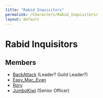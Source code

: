 ```yaml
---
title: "Rabid Inquisitors"
permalink: /Characters/Rabid_Inquisitors/
layout: default
---
```

# Rabid Inquisitors

## Members
- [BackAttack](BackAttack.md) (Leader? Guild Leader?)
- [Easy_Mac_Evan](Easy_Mac_Evan.md)
- [Rory](Rory.md)
- [JumboKiwi](JumboKiwi.md) (Senior Officer)